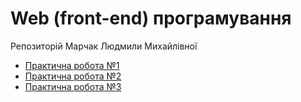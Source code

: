 
# Web (front-end) програмування
Репозиторій Марчак Людмили Михайлівної

- [Практична робота №1](https://lliudmylla.github.io/pr1/)
- [Практична робота №2](https://lliudmylla.github.io/pr2/)
- [Практична робота №3](https://lliudmylla.github.io/pr3/)
